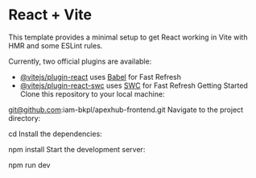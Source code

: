 # React + Vite

This template provides a minimal setup to get React working in Vite with HMR and some ESLint rules.

Currently, two official plugins are available:

- [@vitejs/plugin-react](https://github.com/vitejs/vite-plugin-react/blob/main/packages/plugin-react/README.md) uses [Babel](https://babeljs.io/) for Fast Refresh
- [@vitejs/plugin-react-swc](https://github.com/vitejs/vite-plugin-react-swc) uses [SWC](https://swc.rs/) for Fast Refresh
Getting Started
Clone this repository to your local machine:

 git@github.com:iam-bkpl/apexhub-frontend.git
Navigate to the project directory:

cd <project>
Install the dependencies:

npm install
Start the development server:

npm run dev
